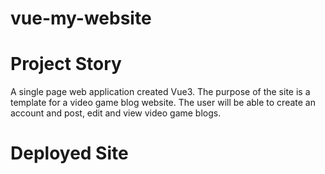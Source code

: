 # vue-my-website

# Project Story

A single page web application created Vue3.  The purpose of the site is a template for a video game blog website.  The user will be able to create an account and post, edit and view video game blogs.  

# Deployed Site


